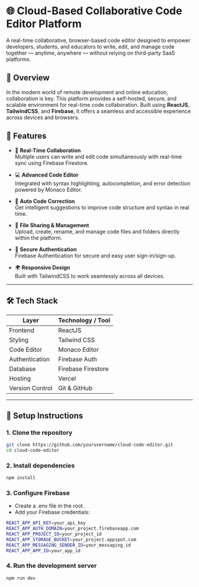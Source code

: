 # 🌐 Cloud-Based Collaborative Code Editor Platform

A real-time collaborative, browser-based code editor designed to empower developers, students, and educators to write, edit, and manage code together — anytime, anywhere — without relying on third-party SaaS platforms.

## 🚀 Overview

In the modern world of remote development and online education, collaboration is key. This platform provides a self-hosted, secure, and scalable environment for real-time code collaboration. Built using **ReactJS**, **TailwindCSS**, and **Firebase**, it offers a seamless and accessible experience across devices and browsers.

## 🧩 Features

- 🔄 **Real-Time Collaboration**  
  Multiple users can write and edit code simultaneously with real-time sync using Firebase Firestore.

- 💻 **Advanced Code Editor**  
  Integrated with syntax highlighting, autocompletion, and error detection powered by Monaco Editor.

- 🧠 **Auto Code Correction**  
  Get intelligent suggestions to improve code structure and syntax in real time.

- 📁 **File Sharing & Management**  
  Upload, create, rename, and manage code files and folders directly within the platform.

- 🔐 **Secure Authentication**  
  Firebase Authentication for secure and easy user sign-in/sign-up.

- 🌍 **Responsive Design**  
  Built with TailwindCSS to work seamlessly across all devices.

---

## 🛠️ Tech Stack

| Layer           | Technology / Tool            |
|-----------------|------------------------------|
| Frontend        | ReactJS                      |
| Styling         | Tailwind CSS                 |
| Code Editor     | Monaco Editor                |
| Authentication  | Firebase Auth                |
| Database        | Firebase Firestore           |
| Hosting         | Vercel                       |
| Version Control | Git & GitHub                 |

---

## 🧪 Setup Instructions

### 1. Clone the repository
```bash
git clone https://github.com/yourusername/cloud-code-editor.git
cd cloud-code-editor
```

### 2. Install dependencies
```bash
npm install
```

### 3. Configure Firebase
- Create a .env file in the root.
- Add your Firebase credentials:
```bash
REACT_APP_API_KEY=your_api_key
REACT_APP_AUTH_DOMAIN=your_project.firebaseapp.com
REACT_APP_PROJECT_ID=your_project_id
REACT_APP_STORAGE_BUCKET=your_project.appspot.com
REACT_APP_MESSAGING_SENDER_ID=your_messaging_id
REACT_APP_APP_ID=your_app_id
```

### 4. Run the development server
```bash
npm run dev
```
